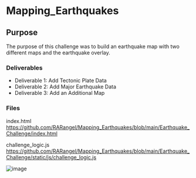 # Mapping_Earthquakes

## Purpose

The purpose of this challenge was to build an earthquake map with two different maps and the earthquake overlay.

### Deliverables

- Deliverable 1: Add Tectonic Plate Data
- Deliverable 2: Add Major Earthquake Data
- Deliverable 3: Add an Additional Map

### Files

index.html  https://github.com/RARangel/Mapping_Earthquakes/blob/main/Earthquake_Challenge/index.html

challenge_logic.js  https://github.com/RARangel/Mapping_Earthquakes/blob/main/Earthquake_Challenge/static/js/challenge_logic.js

![image](https://user-images.githubusercontent.com/98564776/166184850-aad58232-1c6e-4992-9db1-11d2c21f1a04.png)
